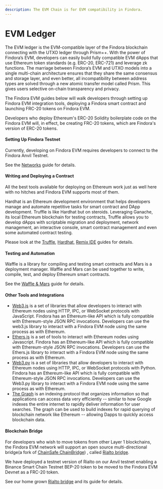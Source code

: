 ```yaml
---
description: The EVM Chain is for EVM compatibility in Findora.
---
```


# EVM Ledger

The EVM ledger is the EVM-compatible layer of the Findora blockchain connecting with the UTXO ledger through Prism++. With the power of Findora’s EVM, developers can easily build fully compatible EVM dApps that use Ethereum token standards (e.g. ERC-20, ERC-721) and leverage zk functions. The marriage between Findora’s EVM and UTXO models into a single multi-chain architecture ensures that they share the same consensus and storage layer, and even better, all incompatibility between address types are solved through a new atomic transfer model called Prism. This gives users selective on-chain transparency and privacy.

The Findora EVM guides below will walk developers through setting up Findora EVM integration tools, deploying a Findora smart contract and launching FRC-20 tokens on Findora EVM.

Developers who deploy Ethereum's ERC-20 Solidity boilerplate code on the Findora EVM will, in effect, be creating FRC-20 tokens, which are Findora's version of ERC-20 tokens.

#### Setting Up Findora Testnet[​](https://wiki.findora.org/docs/modules/findora-evm/overview#setting-up-findora-testnet) <a href="#setting-up-findora-testnet" id="setting-up-findora-testnet"></a>

Currently, developing on Findora EVM requires developers to connect to the Findora Anvil Testnet.

See the [Networks](../network-settings/network-settings.md) guide for details.

#### Writing and Deploying a Contract[​](https://wiki.findora.org/docs/modules/findora-evm/overview#writing-and-deploying-a-contract) <a href="#writing-and-deploying-a-contract" id="writing-and-deploying-a-contract"></a>

All the best tools available for deploying on Ethereum work just as well here with no hitches and Findora EVM supports most of them.

Hardhat is an Ethereum development environment that helps developers manage and automate repetitive tasks for smart contract and DApp development. Truffle is like Hardhat but on steroids. Leveraging Ganache, its local Ethereum blockchain for testing contracts, Truffle allows you to develop dApps with scriptable migration and deployment, network management, an interactive console, smart contract management and even some automated contract testing.

Please look at the [Truffle](../developers/evm-tools-and-tutorials/contract-deployment/truffle.md), [Hardhat](../developers/evm-tools-and-tutorials/contract-deployment/hardhat.md), [Remix IDE](../developers/evm-tools-and-tutorials/contract-deployment/remix.md) guides for details.

#### Testing and Automation[​](https://wiki.findora.org/docs/modules/findora-evm/overview#testing-and-automation) <a href="#testing-and-automation" id="testing-and-automation"></a>

Waffle is a library for compiling and testing smart contracts and Mars is a deployment manager. Waffle and Mars can be used together to write, compile, test, and deploy Ethereum smart contracts.

See the [Waffle & Mars](../developers/evm-tools-and-tutorials/contract-deployment/waffle.md) guide for details.

#### Other Tools and Integrations[​](https://wiki.findora.org/docs/modules/findora-evm/overview#other-tools-and-integrations) <a href="#other-tools-and-integrations" id="other-tools-and-integrations"></a>

* [Web3.js](https://web3js.readthedocs.io/) is a set of libraries that allow developers to interact with Ethereum nodes using HTTP, IPC, or WebSocket protocols with JavaScript. Findora has an Ethereum-like API which is fully compatible with Ethereum-style JSON RPC invocations. Developers can use the web3.js library to interact with a Findora EVM node using the same process as with Ethereum.
* [Ethers.js](https://docs.ethers.io/v5/) is a set of tools to interact with Ethereum nodes using Javascript. Findora has an Ethereum-like API which is fully compatible with Ethereum-style JSON RPC invocations. Developers can use the Ethers.js library to interact with a Findora EVM node using the same process as with Ethereum.
* [Web3.py](https://web3py.readthedocs.io/) is a set of libraries that allow developers to interact with Ethereum nodes using HTTP, IPC, or WebSocket protocols with Python. Findora has an Ethereum-like API which is fully compatible with Ethereum-style JSON RPC invocations. Developers can use the Web3.py library to interact with a Findora EVM node using the same process as with Ethereum.
* [The Graph](https://thegraph.com/docs/about/introduction#what-the-graph-is) is an indexing protocol that organizes information so that applications can access data very efficiently -- similar to how Google indexes the entire internet to rapidly deliver information for user searches. The graph can be used to build indexes for rapid querying of blockchain network like Ethereum -- allowing Dapps to quickly access blockchain data.

#### Blockchain Bridge[​](https://wiki.findora.org/docs/modules/findora-evm/overview#blockchain-bridge) <a href="#blockchain-bridge" id="blockchain-bridge"></a>

For developers who wish to move tokens from other Layer 1 blockchains, the Findora EVM network will support an open source multi-directional bridge(a fork of [ChainSafe ChainBridge](https://github.com/ChainSafe/ChainBridge)) , called [Rialto bridge](broken-reference).

We have deployed a testnet version of Rialto on our Anvil testnet enabling a Binance Smart Chain Testnet BEP-20 token to be moved to the Findora EVM Devnet as a FRC-20 token.

See our home grown [Rialto bridge](broken-reference) and its guide for details.
